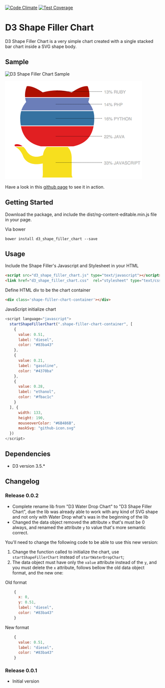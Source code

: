 [![Code Climate](https://codeclimate.com/github/Vizir/d3_shape_filler_chart/badges/gpa.svg)](https://codeclimate.com/github/Vizir/d3_shape_filler_chart) [![Test Coverage](https://codeclimate.com/github/Vizir/d3_shape_filler_chart/badges/coverage.svg)](https://codeclimate.com/github/Vizir/d3_shape_filler_chart/coverage)


# D3 Shape Filler Chart
D3 Shape Filler Chart is a very simple chart created with a single stacked bar chart inside a SVG shape body.

## Sample

![D3 Shape Filler Chart Sample](https://raw.githubusercontent.com/Vizir/d3_shape_filler_chart/master/docs/d3_shape_filler_chart_sample.png)

![Github mascot Chart Sample](https://raw.githubusercontent.com/Vizir/d3_shape_filler_chart/master/docs/github-icon-sample.png)

Have a look in this [github page](http://vizir.github.io/d3_shape_filler_chart/) to see it in action.

## Getting Started

Download the package, and include the dist/ng-content-editable.min.js file in your page.

Via bower

```shell
bower install d3_shape_filler_chart --save
```

## Usage

Include the Shape Filler's Javascript and Stylesheet in your HTML
```html
<script src="d3_shape_filler_chart.js" type="text/javascript"></script>
<link href="d3_shape_filler_chart.css"  rel="stylesheet" type="text/css">
```

Define HTML div to be the chart container
```html
<div class='shape-filler-chart-container'></div>
```

JavaScript initialize chart
```javascript
<script language="javascript">
  startShapeFillerChart(".shape-filler-chart-container", [
    {
      value: 0.51,
      label: "diesel",
      color: "#83ba43"
    },
    {
      value: 0.21,
      label: "gasoline",
      color: "#4370ba"
    },
    {
      value: 0.28,
      label: "ethanol",
      color: "#fbac1c"
    }
  ], {
      width: 133,
      height: 190,
      mouseoverColor: "#6B486B",
      maskSvg: "github-icon.svg"
  })
</script>
```

## Dependencies

* D3 version 3.5.*

## Changelog

### Release 0.0.2
* Complete rename lib from "D3 Water Drop Chart" to "D3 Shape Filler Chart", due the lib was already able to work with any kind of SVG shape and not only with Water Drop what's was in the beginning of the lib
* Changed the data object removed the attribute `x` that's must be 0 always, and renamed the attribute `y` to value that's more semantic correct.

You'll need to change the following code to be able to use this new version:

1. Change the function called to initialize the chart, use `startShapeFillerChart` instead of `startWaterDropChart`;
2. The data object must have only the `value` attribute instead of the `y`, and you must delete the `x` attribute, follows bellow the old data object format, and the new one:

Old format
```javascript
    {
      x: 0,
      y: 0.51,
      label: "diesel",
      color: "#83ba43"
    }
```

New format
```javascript
    {
      value: 0.51,
      label: "diesel",
      color: "#83ba43"
    }
```

### Release 0.0.1
* Initial version
